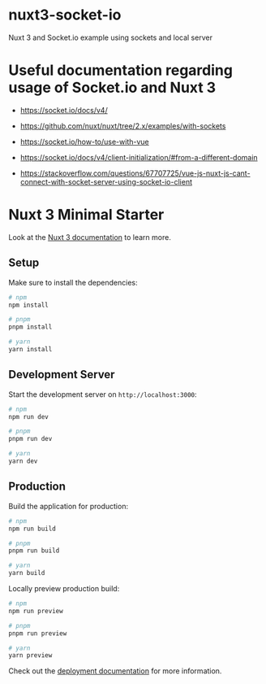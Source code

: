 # nuxt3-socket-io

Nuxt 3 and Socket.io example using sockets and local server

#  Useful documentation regarding usage of Socket.io and Nuxt 3

- https://socket.io/docs/v4/

- https://github.com/nuxt/nuxt/tree/2.x/examples/with-sockets

- https://socket.io/how-to/use-with-vue

- https://socket.io/docs/v4/client-initialization/#from-a-different-domain

- https://stackoverflow.com/questions/67707725/vue-js-nuxt-js-cant-connect-with-socket-server-using-socket-io-client

# Nuxt 3 Minimal Starter

Look at the [Nuxt 3 documentation](https://nuxt.com/docs/getting-started/introduction) to learn more.

## Setup

Make sure to install the dependencies:

```bash
# npm
npm install

# pnpm
pnpm install

# yarn
yarn install
```

## Development Server

Start the development server on `http://localhost:3000`:

```bash
# npm
npm run dev

# pnpm
pnpm run dev

# yarn
yarn dev
```

## Production

Build the application for production:

```bash
# npm
npm run build

# pnpm
pnpm run build

# yarn
yarn build
```

Locally preview production build:

```bash
# npm
npm run preview

# pnpm
pnpm run preview

# yarn
yarn preview
```

Check out the [deployment documentation](https://nuxt.com/docs/getting-started/deployment) for more information.
